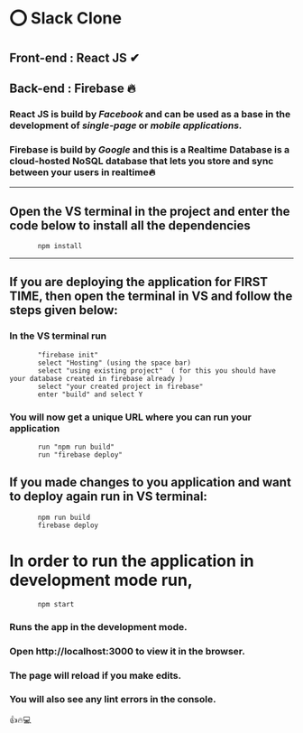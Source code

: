 # ⭕ Slack Clone

## **Front-end : React JS** ✔

## **Back-end : Firebase** 🔥

### **React JS** is build by _Facebook_ and can be used as a base in the development of _single-page_ or _mobile applications._

### **Firebase** is build by _Google_ and this is a Realtime Database is a cloud-hosted NoSQL database that lets you store and sync between your users in realtime🔥

---

## Open the VS terminal in the project and enter the code below to install all the dependencies 

           npm install

---

## If you are deploying the application for FIRST TIME, then open the terminal in VS and follow the steps given below:

### In the VS terminal run

           "firebase init"
           select "Hosting" (using the space bar)
           select "using existing project"  ( for this you should have your database created in firebase already )
           select "your created project in firebase"
           enter "build" and select Y

### You will now get a unique URL where you can run your application

           run "npm run build"
           run "firebase deploy"

## If you made changes to you application and want to deploy again run in VS terminal:

           npm run build
           firebase deploy

# In order to run the application in development mode run,

           npm start


### Runs the app in the development mode.

### Open http://localhost:3000 to view it in the browser.

### The page will reload if you make edits.

### You will also see any lint errors in the console.

👍🔥💻
